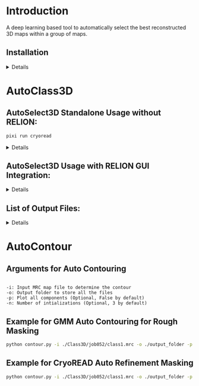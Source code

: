 # Introduction

A deep learning based tool to automatically select the best reconstructed 3D maps within a group of maps.

## Installation

<details>

Clone the repository:

```bash
git clone github.itap.purdue.edu/kiharalab/AutoClass3D
```

Create pixi environment (recommended):

Install pixi:

```bash
curl -fsSL https://pixi.sh/install.sh | bash
```

Install environment:

```bash
pixi install
```

</details>

# AutoClass3D

## AutoSelect3D Standalone Usage without RELION:

```bash
pixi run cryoread
```

<details>

### Arguments for Class3D/InitialModel Selection

### Arguments

Required Arguments:
* `-f, --files`: List of input mrc files. Accepts multiple files separated by spaces. These are the MRC files that will be processed and selected.

* `-o, --output`: Output folder name. Directory where all output files will be stored.

* `-g, --gpus`: GPU ID to use for CryoREAD prediction. Specifies which GPU device should be used for processing. Multiple GPU IDs can be provided using a comma-separated list.

Optional Arguments:
* `--temp`: Temporary directory path for intermediate files (default: "/tmp")

* `--debug`: Enable debug mode to generate full output (default: False). When enabled, copy the full cryoREAD output to the output directory for debugging.

* `-r, --reso`: Resolution setting to choose the deep learning model (default: "Low"). Determines which model checkpoint will be used based on the desired resolution.

* `-b, --batch`: Batch size to use for CryoREAD prediction. Controls how many boxes are processed simultaneously during the prediction phase.

* `--dryrun`: When enabled, performs a dry run that only prints commands without actually executing CryoREAD. Useful for testing and verification.


### Example for Class3D/InitialModel Selection

```bash
pixi run cryoread -f Class3D/job052/class1.mrc Class3D/job052/class2.mrc Class3D/job052/class3.mrc -g 0,1,2 -o job052_select --temp ./temp
```

</details>

## AutoSelect3D Usage with RELION GUI Integration:

<details>

### There are three files associated with RELION integration of AutoSelect3D:

- `gtf_relion4_run_select_class3d.py` <- **this is the main file to execute**
- `gtf_relion4_create_select3d_data_star.py`
- `gtf_relion4_select3d.py`

### Arguments

Required Arguments:
* `-i, --input, --in_parts`: Input particle star file path (relative). This star file should come from RELION InitialModel/Class3D run and is automatically generated by RELION.

* `-o, --output`: Output job directory path (relative). This directory is automatically generated by RELION and will store all output files.

* `-g, --gpus`: GPU ID to use for CryoREAD prediction. Specifies which GPU device should be used for processing. Multiple GPU IDs can be provided using a comma-separated list.

Optional Arguments:
* `--temp`: Temporary directory path for intermediate files (default: "/tmp")

* `--debug`: Enable debug mode to generate full output (default: False). When enabled, copy the full cryoREAD output to the output directory for debugging.

* `-r, --reso`: Resolution setting to choose the deep learning model (default: "Low"). Determines which model checkpoint will be used based on the desired resolution.

* `-b, --batch`: Batch size to use for CryoREAD prediction. Controls how many boxes are processed simultaneously during the prediction phase.

### Example with RELION GUI


1. From RELION GUI, Choose "External", then in "External Executable" box enter `python /path/to/gtf_relion4_run_select_class3d.py`.
2. In the "Input" tab, in "Input Particles" box, enter the path to the input data star file like `Class3D/job052/run_it200_data.star`.
3. In the Params tab, enter `gpus` in values box, then enter the gpus to use for inference like `0,1,2`. (required)
4. In the Params tab, enter other optional parameters like `temp` (optional), `debug` (optional), `reso` (optional), `batch` (optional), and their corresponding values.
5. In the Running tab, the "Number of threads" box should be set to 1.
6. Adjust your submission to queue setting accordingly if you use a managed queue job submission system.
7. Click the "Run" button.
8. Once the job is finished, the results will be stored in the output job directory created by RELION.

</details>

## List of Output Files:

<details>

| File                                                                                                                                    | Description                                                                                                                                      |
|-----------------------------------------------------------------------------------------------------------------------------------------|--------------------------------------------------------------------------------------------------------------------------------------------------|
| {map_name}_CCC_FSC05.txt                                                                                                                | The first line is Real space CCC between CryoREAD prediction probabilities and input map, the second line is FSC 0.5 cutoff between the two maps |
| {map_name}_chain_base_prob.mrc, {map_name}_chain_phosphate_prob.mrc, {map_name}_chain_sugar_prob.mrc, {map_name}_chain_protein_prob.mrc | The predicted probabilities for nitrogenous bases, phosphate backbone, sugar ring, and protein                                                   |
| selected_model_map.mrc                                                                                                                  | The selected map based on maximum CCC criteria                                                                                                   |
| {map_name}_mask_protein.mrc                                                                                                             | The generated protein mask based on a custom cutoff value on protein probability                                                                 |
| {map_name}_segment.mrc                                                                                                                  | The resampled and cropped map used as input for CryoREAD                                                                                         |

</details>

# AutoContour

## Arguments for Auto Contouring

```

-i: Input MRC map file to determine the contour
-o: Output folder to store all the files
-p: Plot all components (Optional, False by default)
-n: Number of intializations (Optional, 3 by default)

```

## Example for GMM Auto Contouring for Rough Masking

```bash
python contour.py -i ./Class3D/job052/class1.mrc -o ./output_folder -p
```

## Example for CryoREAD Auto Refinement Masking

```bash
python contour.py -i ./Class3D/job052/class1.mrc -o ./output_folder -p -r
```